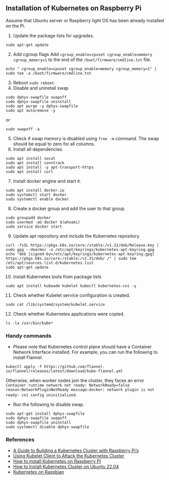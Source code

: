 ## Installation of Kubernetes on Raspberry Pi

Assume that Ubuntu server or Raspberry light OS has been already installed on the Pi.

1. Update the package lists for upgrades.   
```
sudo apt-get update
```   
2. Add cgroup flags
Add `cgroup_enable=cpuset cgroup_enable=memory cgroup_memory=1` to the end of the `/boot/firmware/cmdline.txt` file.
```
echo " cgroup_enable=cpuset cgroup_enable=memory cgroup_memory=1" | sudo tee -a /boot/firmware/cmdline.txt
```
3. Reboot `sudo reboot`.   
4. Disable and uninstall swap
```
sudo dphys-swapfile swapoff
sudo dphys-swapfile uninstall
sudo apt purge -y dphys-swapfile
sudo apt autoremove -y
```
or
```
sudo swapoff -a
```
5. Check if swap memory is disabled using `free -m` command. The swap should be equal to zero for all columns.   
6. Install all dependencies.   
```
sudo apt install socat
sudo apt install conntrack
sudo apt install -y apt-transport-https
sudo apt install curl
```
7. Install docker engine and start it.   
```
sudo apt install docker.io
sudo systemctl start docker
sudo systemctl enable docker
```
8. Create a docker group and add the user to that group.
```
sudo groupadd docker
sudo usermod -aG docker $(whoami)
sudo service docker start
```   
9. Update apt repository and include the Kubernetes repository.
```
curl -fsSL https://pkgs.k8s.io/core:/stable:/v1.31/deb/Release.key | sudo gpg --dearmor -o /etc/apt/keyrings/kubernetes-apt-keyring.gpg
echo "deb [signed-by=/etc/apt/keyrings/kubernetes-apt-keyring.gpg] https://pkgs.k8s.io/core:/stable:/v1.31/deb/ /" | sudo tee /etc/apt/sources.list.d/kubernetes.list
sudo apt-get update
```   
10. Install Kubernetes tools from package lists
```
sudo apt install kubeadm kubelet kubectl kubernetes-cni -y
```   
11. Check whether Kubelet service configuration is created.   
```
sudo cat /lib/systemd/system/kubelet.service
```   
12. Check whether Kubernetes applications were copied.   
```
ls -la /usr/bin/kube*
```  

### Handy commands

* Please note that Kubernetes control plane should have a Container Network Interface installed. For example, you can run the following to install Flannel. 
```
kubectl apply -f https://github.com/flannel-io/flannel/releases/latest/download/kube-flannel.yml
```
Otherwise, when worker nodes join the cluster, they faces an error `Container runtime network not ready: NetworkReady=false reason:NetworkPluginNotReady message:docker: network plugin is not ready: cni config uninitialized`.   
* Run the following to disable swap.   
```
sudo apt-get install dphys-swapfile
sudo dphys-swapfile swapoff
sudo dphys-swapfile uninstall
sudo systemctl disable dphys-swapfile
```

### References

* [A Guide to Building a Kubernetes Cluster with Raspberry Pi’s](https://alexsniffin.medium.com/a-guide-to-building-a-kubernetes-cluster-with-raspberry-pis-23fa4938d420)
* [Using Kubelet Client to Attack the Kubernetes Cluster](https://www.cyberark.com/resources/threat-research-blog/using-kubelet-client-to-attack-the-kubernetes-cluster)
* [How to install Kubernetes on Raspberry PI](https://medium.com/karlmax-berlin/how-to-install-kubernetes-on-raspberry-pi-53b4ce300b58)
* [How to Install Kubernetes Cluster on Ubuntu 22.04](https://www.linuxtechi.com/install-kubernetes-on-ubuntu-22-04/?utm_content=cmp-true)
* [Kubernetes on Raspbian](https://github.com/alexellis/k8s-on-raspbian)

